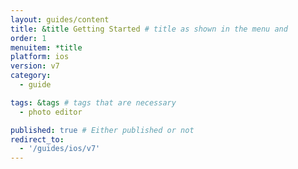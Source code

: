```yaml
---
layout: guides/content
title: &title Getting Started # title as shown in the menu and
order: 1
menuitem: *title
platform: ios
version: v7
category:
  - guide

tags: &tags # tags that are necessary
  - photo editor

published: true # Either published or not
redirect_to:
  - '/guides/ios/v7'
---
```

